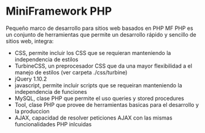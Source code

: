 MiniFramework PHP
===========

Pequeño marco de desarrollo para sitios web basados en PHP
MF PHP es un conjunto de herramientas que permite un desarrollo rápido y sencillo de sitios web, integra:
 - CSS, permite incluir los CSS que se requieran manteniendo la independencia de estilos
 - TurbineCSS, un preprocesador CSS que da una mayor flexibilidad a el manejo de estilos (ver carpeta ./css/turbine)
 - jQuery 1.10.2
 - javascript, permite incluir scripts que se requeiran manteniendo la independencia de funciones
 - MySQL, clase PHP que permite el uso queries y stored procedures
 - Tool, clase PHP que provee de herramientas basicas para el desarrollo y la produccion
 - AJAX, capacidad de resolver peticiones AJAX con las mismas funcionalidades PHP inlcuidas
